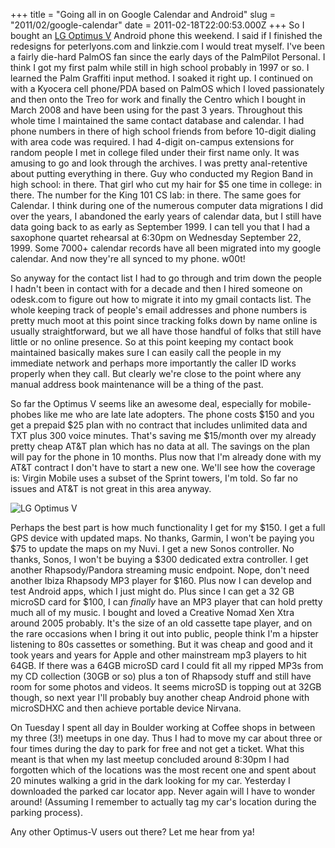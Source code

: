 +++
title = "Going all in on Google Calendar and Android"
slug = "2011/02/google-calendar"
date = 2011-02-18T22:00:53.000Z
+++
So I bought an [LG Optimus V](https://www.cheap-phones.com/wp-content/uploads/2012/05/lg-optimus-v-vm670-virgin.jpg) Android phone this weekend. I said if I finished the redesigns for peterlyons.com and linkzie.com I would treat myself. I've been a fairly die-hard PalmOS fan since the early days of the PalmPilot Personal. I think I got my first palm while still in high school probably in 1997 or so. I learned the Palm Graffiti input method. I soaked it right up. I continued on with a Kyocera cell phone/PDA based on PalmOS which I loved passionately and then onto the Treo for work and finally the Centro which I bought in March 2008 and have been using for the past 3 years. Throughout this whole time I maintained the same contact database and calendar. I had phone numbers in there of high school friends from before 10-digit dialing with area code was required. I had 4-digit on-campus extensions for random people I met in college filed under their first name only. It was amusing to go and look through the archives. I was pretty anal-retentive about putting everything in there. Guy who conducted my Region Band in high school: in there. That girl who cut my hair for $5 one time in college: in there. The number for the King 101 CS lab: in there. The same goes for Calendar. I think during one of the numerous computer data migrations I did over the years, I abandoned the early years of calendar data, but I still have data going back to as early as September 1999\. I can tell you that I had a saxophone quartet rehearsal at 6:30pm on Wednesday September 22, 1999\. Some 7000+ calendar records have all been migrated into my google calendar. And now they're all synced to my phone. w00t!

So anyway for the contact list I had to go through and trim down the people I hadn't been in contact with for a decade and then I hired someone on odesk.com to figure out how to migrate it into my gmail contacts list. The whole keeping track of people's email addresses and phone numbers is pretty much moot at this point since tracking folks down by name online is usually straightforward, but we all have those handful of folks that still have little or no online presence. So at this point keeping my contact book maintained basically makes sure I can easily call the people in my immediate network and perhaps more importantly the caller ID works properly when they call. But clearly we're close to the point where any manual address book maintenance will be a thing of the past.

So far the Optimus V seems like an awesome deal, especially for mobile-phobes like me who are late late adopters. The phone costs $150 and you get a prepaid $25 plan with no contract that includes unlimited data and TXT plus 300 voice minutes. That's saving me $15/month over my already pretty cheap AT&T plan which has no data at all. The savings on the plan will pay for the phone in 10 months. Plus now that I'm already done with my AT&T contract I don't have to start a new one. We'll see how the coverage is: Virgin Mobile uses a subset of the Sprint towers, I'm told. So far no issues and AT&T is not great in this area anyway.

![LG Optimus V](http://pinoytutorial.com/techtorial/wp-content/uploads/2011/02/lg_optimus_v.jpg)

Perhaps the best part is how much functionality I get for my $150\. I get a full GPS device with updated maps. No thanks, Garmin, I won't be paying you $75 to update the maps on my Nuvi. I get a new Sonos controller. No thanks, Sonos, I won't be buying a $300 dedicated extra controller. I get another Rhapsody/Pandora streaming music endpoint. Nope, don't need another Ibiza Rhapsody MP3 player for $160\. Plus now I can develop and test Android apps, which I just might do. Plus since I can get a 32 GB microSD card for $100, I can _finally_ have an MP3 player that can hold pretty much all of my music. I bought and loved a Creative Nomad Xen Xtra around 2005 probably. It's the size of an old cassette tape player, and on the rare occasions when I bring it out into public, people think I'm a hipster listening to 80s cassettes or something. But it was cheap and good and it took years and years for Apple and other mainstream mp3 players to hit 64GB. If there was a 64GB microSD card I could fit all my ripped MP3s from my CD collection (30GB or so) plus a ton of Rhapsody stuff and still have room for some photos and videos. It seems microSD is topping out at 32GB though, so next year I'll probably buy another cheap Android phone with microSDHXC and then achieve portable device Nirvana.

On Tuesday I spent all day in Boulder working at Coffee shops in between my three (3!) meetups in one day. Thus I had to move my car about three or four times during the day to park for free and not get a ticket. What this meant is that when my last meetup concluded around 8:30pm I had forgotten which of the locations was the most recent one and spent about 20 minutes walking a grid in the dark looking for my car. Yesterday I downloaded the parked car locator app. Never again will I have to wonder around! (Assuming I remember to actually tag my car's location during the parking process).

Any other Optimus-V users out there? Let me hear from ya!

